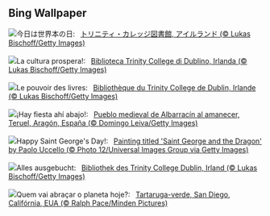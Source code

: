 ## Bing Wallpaper
![](https://www.bing.com/th?id=OHR.TrinityDublin_JA-JP4414218998_UHD.jpg&w=1000)今日は世界本の日:&nbsp;&ensp;[トリニティ・カレッジ図書館, アイルランド (© Lukas Bischoff/Getty Images)](https://www.bing.com/th?id=OHR.TrinityDublin_JA-JP4414218998_UHD.jpg)
<br><br/>
![](https://www.bing.com/th?id=OHR.TrinityDublin_IT-IT5100279268_UHD.jpg&w=1000)La cultura prospera!:&nbsp;&ensp;[Biblioteca Trinity College di Dublino, Irlanda (© Lukas Bischoff/Getty Images)](https://www.bing.com/th?id=OHR.TrinityDublin_IT-IT5100279268_UHD.jpg)
<br><br/>
![](https://www.bing.com/th?id=OHR.TrinityDublin_FR-FR6932470359_UHD.jpg&w=1000)Le pouvoir des livres:&nbsp;&ensp;[Bibliothèque du Trinity College de Dublin, Irlande (© Lukas Bischoff/Getty Images)](https://www.bing.com/th?id=OHR.TrinityDublin_FR-FR6932470359_UHD.jpg)
<br><br/>
![](https://www.bing.com/th?id=OHR.AragonDay_ES-ES4026437518_UHD.jpg&w=1000)¡Hay fiesta ahí abajo!:&nbsp;&ensp;[Pueblo medieval de Albarracín al amanecer, Teruel, Aragón, España (© Domingo Leiva/Getty Images)](https://www.bing.com/th?id=OHR.AragonDay_ES-ES4026437518_UHD.jpg)
<br><br/>
![](https://www.bing.com/th?id=OHR.SaintGeorgePaoloUccello_EN-GB4189497272_UHD.jpg&w=1000)Happy Saint George's Day!:&nbsp;&ensp;[Painting titled 'Saint George and the Dragon' by Paolo Uccello (© Photo 12/Universal Images Group via Getty Images)](https://www.bing.com/th?id=OHR.SaintGeorgePaoloUccello_EN-GB4189497272_UHD.jpg)
<br><br/>
![](https://www.bing.com/th?id=OHR.TrinityDublin_DE-DE4235141840_UHD.jpg&w=1000)Alles ausgebucht:&nbsp;&ensp;[Bibliothek des Trinity College Dublin, Irland (© Lukas Bischoff/Getty Images)](https://www.bing.com/th?id=OHR.TrinityDublin_DE-DE4235141840_UHD.jpg)
<br><br/>
![](https://www.bing.com/th?id=OHR.EarthDayTurtle_PT-BR2849722316_UHD.jpg&w=1000)Quem vai abraçar o planeta hoje?:&nbsp;&ensp;[Tartaruga-verde, San Diego, Califórnia, EUA (© Ralph Pace/Minden Pictures)](https://www.bing.com/th?id=OHR.EarthDayTurtle_PT-BR2849722316_UHD.jpg)
<br><br/>
